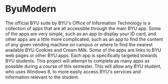 ByuModern
=========

The official BYU suite by BYU's Office of Information Technology is a collection of apps that are all accessible through the main BYU app. Some of the apps are very simple, such as an app to display your ID card, and other apps are a little more complicated, such as an app to find the content of any given vending machine on campus or where to find the nearest available BYU Cookies and Cream Milk. Some of the apps are links to BYU web pages or other BYU apps. Each app is specifically targeted towards BYU students. This project will attempt to complete as many apps as possible during a course of this semester. This will allow any BYU student, who uses Windows 8, to more easily access BYU's services and information relevant to the student.